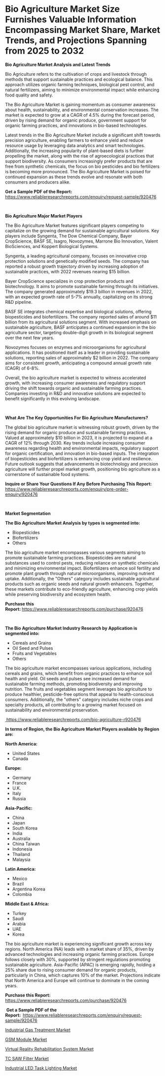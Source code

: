 <p><h1>Bio Agriculture Market Size Furnishes Valuable Information Encompassing Market Share, Market Trends, and Projections Spanning from 2025 to 2032</h1></p><p><strong>Bio Agriculture Market Analysis and Latest Trends</strong></p>
<p><p>Bio Agriculture refers to the cultivation of crops and livestock through methods that support sustainable practices and ecological balance. This approach utilizes organic farming techniques, biological pest control, and natural fertilizers, aiming to minimize environmental impact while enhancing food quality and safety.</p><p>The Bio Agriculture Market is gaining momentum as consumer awareness about health, sustainability, and environmental conservation increases. The market is expected to grow at a CAGR of 4.5% during the forecast period, driven by rising demand for organic produce, government support for organic farming practices, and innovations in bio-based technologies. </p><p>Latest trends in the Bio Agriculture Market include a significant shift towards precision agriculture, enabling farmers to enhance yield and reduce resource usage by leveraging data analytics and smart technologies. Additionally, the increasing popularity of plant-based diets is further propelling the market, along with the rise of agroecological practices that support biodiversity. As consumers increasingly prefer products that are free from synthetic chemicals, the focus on bio pesticides and bio fertilizers is becoming more pronounced. The Bio Agriculture Market is poised for continued expansion as these trends evolve and resonate with both consumers and producers alike.</p></p>
<p><strong>Get a Sample PDF of the Report:&nbsp;</strong> <a href="https://www.reliableresearchreports.com/enquiry/request-sample/920476?utm_campaign=11&utm_medium=2&utm_source=Github&utm_content=ia&utm_term=06032025&utm_id=bio-agriculture">https://www.reliableresearchreports.com/enquiry/request-sample/920476</a></p>
<p>&nbsp;</p>
<p><strong>Bio Agriculture Major Market Players</strong></p>
<p><p>The Bio Agriculture Market features significant players competing to capitalize on the growing demand for sustainable agricultural solutions. Key players include Syngenta, The Dow Chemical Company, Bayer CropScience, BASF SE, Isagro, Novozymes, Marrone Bio Innovation, Valent BioSciences, and Koppert Biological Systems.</p><p>Syngenta, a leading agricultural company, focuses on innovative crop protection solutions and genetically modified seeds. The company has reported a robust growth trajectory driven by increasing adoption of sustainable practices, with 2022 revenues nearing $15 billion.</p><p>Bayer CropScience specializes in crop protection products and biotechnology. It aims to promote sustainable farming through its initiatives. The company generated approximately $19.3 billion in revenues in 2022, with an expected growth rate of 5-7% annually, capitalizing on its strong R&D pipeline.</p><p>BASF SE integrates chemical expertise and biological solutions, offering biopesticides and biofertilizers. The company reported sales of around $11 billion from its agricultural solutions segment. With increased emphasis on sustainable agriculture, BASF anticipates a continued expansion in the bio agriculture sector, targeting double-digit growth in its biological segment over the next few years.</p><p>Novozymes focuses on enzymes and microorganisms for agricultural applications. It has positioned itself as a leader in providing sustainable solutions, reporting sales of approximately $2 billion in 2022. The company aims for consistent growth, anticipating a compound annual growth rate (CAGR) of 6-8%.</p><p>Overall, the bio agriculture market is expected to witness accelerated growth, with increasing consumer awareness and regulatory support driving the shift towards organic and sustainable farming practices. Companies investing in R&D and innovative solutions are expected to benefit significantly in this evolving landscape.</p></p>
<p>&nbsp;</p>
<p><strong>What Are The Key Opportunities For Bio Agriculture Manufacturers?</strong></p>
<p><p>The global bio agriculture market is witnessing robust growth, driven by the rising demand for organic produce and sustainable farming practices. Valued at approximately $10 billion in 2023, it is projected to expand at a CAGR of 12% through 2030. Key trends include increasing consumer awareness regarding health and environmental impacts, regulatory support for organic certification, and innovation in bio-based inputs. The integration of biopesticides and biofertilizers is enhancing crop yield and resilience. Future outlook suggests that advancements in biotechnology and precision agriculture will further propel market growth, positioning bio agriculture as a cornerstone of sustainable food systems.</p></p>
<p><strong>Inquire or Share Your Questions If Any Before Purchasing This Report:</strong> <a href="https://www.reliableresearchreports.com/enquiry/pre-order-enquiry/920476?utm_campaign=11&utm_medium=2&utm_source=Github&utm_content=ia&utm_term=06032025&utm_id=bio-agriculture">https://www.reliableresearchreports.com/enquiry/pre-order-enquiry/920476</a></p>
<p>&nbsp;</p>
<p><strong>Market Segmentation</strong></p>
<p><strong>The Bio Agriculture Market Analysis by types is segmented into:</strong></p>
<p><ul><li>Biopesticides</li><li>Biofertilizers</li><li>Others</li></ul></p>
<p><p>The bio agriculture market encompasses various segments aiming to promote sustainable farming practices. Biopesticides are natural substances used to control pests, reducing reliance on synthetic chemicals and minimizing environmental impact. Biofertilizers enhance soil fertility and promote plant growth through natural microorganisms, improving nutrient uptake. Additionally, the "Others" category includes sustainable agricultural products such as organic seeds and natural growth enhancers. Together, these markets contribute to eco-friendly agriculture, enhancing crop yields while preserving biodiversity and ecosystem health.</p></p>
<p><strong>Purchase this Report:&nbsp;</strong><a href="https://www.reliableresearchreports.com/purchase/920476?utm_campaign=11&utm_medium=2&utm_source=Github&utm_content=ia&utm_term=06032025&utm_id=bio-agriculture">https://www.reliableresearchreports.com/purchase/920476</a></p>
<p>&nbsp;</p>
<p><strong>The Bio Agriculture Market Industry Research by Application is segmented into:</strong></p>
<p><ul><li>Cereals and Grains</li><li>Oil Seed and Pulses</li><li>Fruits and Vegetables</li><li>Others</li></ul></p>
<p><p>The bio agriculture market encompasses various applications, including cereals and grains, which benefit from organic practices to enhance soil health and yield. Oil seeds and pulses see increased demand for sustainable farming methods, promoting biodiversity and improving nutrition. The fruits and vegetables segment leverages bio agriculture to produce healthier, pesticide-free options that appeal to health-conscious consumers. Additionally, the "others" category includes niche crops and specialty products, all contributing to a growing market focused on sustainability and environmental preservation.</p></p>
<p><a href="https://www.reliableresearchreports.com/bio-agriculture-r920476?utm_campaign=11&utm_medium=2&utm_source=Github&utm_content=ia&utm_term=06032025&utm_id=bio-agriculture">&nbsp;https://www.reliableresearchreports.com/bio-agriculture-r920476</a></p>
<p><strong>In terms of Region, the Bio Agriculture Market Players available by Region are:</strong></p>
<p>
    <p> <strong> North America: </strong>
        <ul>
            <li>United States</li>
            <li>Canada</li>
        </ul>
        </p> 
    <p> <strong> Europe: </strong>
        <ul>
            <li>Germany</li>
            <li>France</li>
            <li>U.K.</li>
            <li>Italy</li>
            <li>Russia</li>
        </ul>
        </p> 
    <p> <strong> Asia-Pacific: </strong>
        <ul>
            <li>China</li>
            <li>Japan</li>
            <li>South Korea</li>
            <li>India</li>
            <li>Australia</li>
            <li>China Taiwan</li>
            <li>Indonesia</li>
            <li>Thailand</li>
            <li>Malaysia</li>
        </ul>
        </p> 
    <p> <strong> Latin America: </strong>
        <ul>
            <li>Mexico</li>
            <li>Brazil</li>
            <li>Argentina Korea</li>
            <li>Colombia</li>
        </ul>
        </p> 
    <p> <strong> Middle East & Africa: </strong>
        <ul>
            <li>Turkey</li>
            <li>Saudi</li>
            <li>Arabia</li>
            <li>UAE</li>
            <li>Korea</li>
        </ul>
    </p>
    </p>
<p><p>The bio agriculture market is experiencing significant growth across key regions. North America (NA) leads with a market share of 35%, driven by advanced technologies and increasing organic farming practices. Europe follows closely with 30%, supported by stringent regulations promoting sustainable agriculture. Asia-Pacific (APAC) is emerging rapidly, holding a 25% share due to rising consumer demand for organic products, particularly in China, which captures 10% of the market. Projections indicate that North America and Europe will continue to dominate in the coming years.</p></p>
<p><strong>Purchase this Report: </strong><a href="https://www.reliableresearchreports.com/purchase/920476?utm_campaign=11&utm_medium=2&utm_source=Github&utm_content=ia&utm_term=06032025&utm_id=bio-agriculture">https://www.reliableresearchreports.com/purchase/920476</a></p>
<p>&nbsp;<strong>Get a Sample PDF of the Report:&nbsp;&nbsp;</strong><a href="https://www.reliableresearchreports.com/enquiry/request-sample/920476?utm_campaign=11&utm_medium=2&utm_source=Github&utm_content=ia&utm_term=06032025&utm_id=bio-agriculture">https://www.reliableresearchreports.com/enquiry/request-sample/920476</a></p>
<p><strong></strong></p>
<p><p><a href="https://github.com/debowflaggqw/Market-Research-Report-List-1/blob/main/industrial-gas-treatment-market.md?utm_campaign=11&utm_medium=2&utm_source=Github&utm_content=ia&utm_term=06032025&utm_id=bio-agriculture">Industrial Gas Treatment Market</a></p><p><a href="https://www.linkedin.com/pulse/gsm-module-industry-research-report-global-analysis-size-cwhje?utm_campaign=11&utm_medium=2&utm_source=Github&utm_content=ia&utm_term=06032025&utm_id=bio-agriculture">GSM Module Market</a></p><p><a href="https://github.com/herakterroem/Market-Research-Report-List-1/blob/main/virtual-reality-rehabilitation-system-market.md?utm_campaign=11&utm_medium=2&utm_source=Github&utm_content=ia&utm_term=06032025&utm_id=bio-agriculture">Virtual Reality Rehabilitation System Market</a></p><p><a href="https://www.linkedin.com/pulse/tc-saw-filter-market-growth-forecast-size-projected-122-oh08f?utm_campaign=11&utm_medium=2&utm_source=Github&utm_content=ia&utm_term=06032025&utm_id=bio-agriculture">TC SAW Filter Market</a></p><p><a href="https://www.linkedin.com/pulse/market-overview-industrial-led-task-lighting-projected-f2puf?utm_campaign=11&utm_medium=2&utm_source=Github&utm_content=ia&utm_term=06032025&utm_id=bio-agriculture">Industrial LED Task Lighting Market</a></p></p>